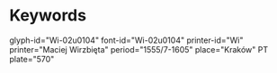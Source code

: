 # Keywords
glyph-id="Wi-02u0104"
font-id="Wi-02u0104"
printer-id="Wi"
printer="Maciej Wirzbięta"
period="1555/7-1605"
place="Kraków"
PT plate="570"
